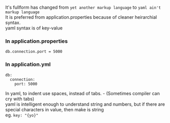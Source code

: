 It's fullform has changed from `yet another markup language` to `yaml ain't markup language`\
It is preferred from application.properties because of cleaner heirarchial syntax.\
yaml syntax is of key-value

### In application.properties
```
db.connection.port = 5000
```

### In application.yml
```
db:
  connection:
    port: 5000
```

In yaml, to indent use spaces, instead of tabs. - (Sometimes compiler can cry with tabs)\
yaml is intelligent enough to understand string and numbers, but if there are special characters in value, then make is string\
eg. `key: "{yo}"`
